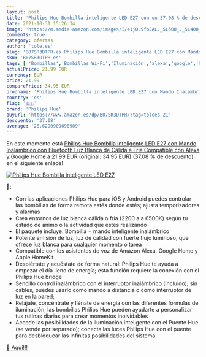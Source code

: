 ```yaml
---
layout: post
title: 'Philips Hue Bombilla inteligente LED E27 con un 37.08 % de descuento'
date: 2021-10-31 15:26:34
image: 'https://m.media-amazon.com/images/I/41jOL9foJAL._SL500_._SL400_.jpg'
comments: true
category: ofertas
author: 'tole.es'
slug: 'B07SR3DTPR-es Philips Hue Bombilla inteligente LED E27 con Mando...'
sku: 'B07SR3DTPR-es'
tags: [ 'Bombillas','Bombillas Wi-Fi','Iluminación','alexa','google','home','hue','philips','philips hue', ]
actualPrice: 21.99 EUR
currency: EUR
price: 21.99
comparePrice: 34.95 EUR
prodname: 'Philips Hue Bombilla inteligente LED E27 con Mando Inalámbrico  con Bluetooth  Luz Blanca de Cálida a Fría  Compatible con Alexa y Google Home'
country: 'es'
flag: '🇪🇸'
brand: 'Philips Hue'
buyurl: 'https://www.amazon.es/dp/B07SR3DTPR/?tag=tolees-21'
descuento: '37.08'
average: '28.6290909090909'
---
```


En este momento está [Philips Hue Bombilla inteligente LED E27 con Mando Inalámbrico  con Bluetooth  Luz Blanca de Cálida a Fría  Compatible con Alexa y Google Home](https://www.amazon.es/dp/B07SR3DTPR/?tag=tolees-21) a 21.99 EUR (original: 34.95 EUR) (37.08 %  de descuento) en el siguiente enlace!

[![Philips Hue Bombilla inteligente LED E27](https://m.media-amazon.com/images/I/41jOL9foJAL._SL500_._SL400_.jpg)](https://www.amazon.es/dp/B07SR3DTPR/?tag=tolees-21)

🔎:

- Con las aplicaciones Philips Hue para iOS y Android puedes controlar las bombillas de forma remota estés donde estés; ajusta temporizadores y alarmas
- Crea entornos de luz blanca cálida o fría (2200 a a 6500K) según tu estado de ánimo o la actividad que estés realizando
- El paquete incluye: Bombilla + mando inteligente inalámbrico
- Potente emisión de luz; luz de calidad con fuerte flujo luminoso, que ofrece luz blanca para cualquier momento o tarea
- Compatible con los asistentes de voz de Amazon Alexa, Google Home y Apple HomeKit
- Despiértate y acuéstate de forma natural: Philips Hue te ayuda a empezar el día lleno de energía; esta función requiere la conexión con el Philips Hue bridge
- Sencillo control inalámbrico con el interruptor inalámbrico (incluido); sin cables, puedes usarlo como mando a distancia o como interruptor de luz en la pared;
- Relájate, concéntrate y llénate de energía con las diferentes fórmulas de iluminación; las bombillas Philips Hue pueden ayudarte a personalizar tus rutinas diarias para crear momentos inolvidables
- Accede las posibilidades de la iluminación inteligente con el Puente Hue (se vende por separado); conecta las luces Philips Hue con el puente para desbloquear las infinitas posibilidades del sistema

[🛒 Aquí!!!](https://www.amazon.es/dp/B07SR3DTPR/?tag=tolees-21)
